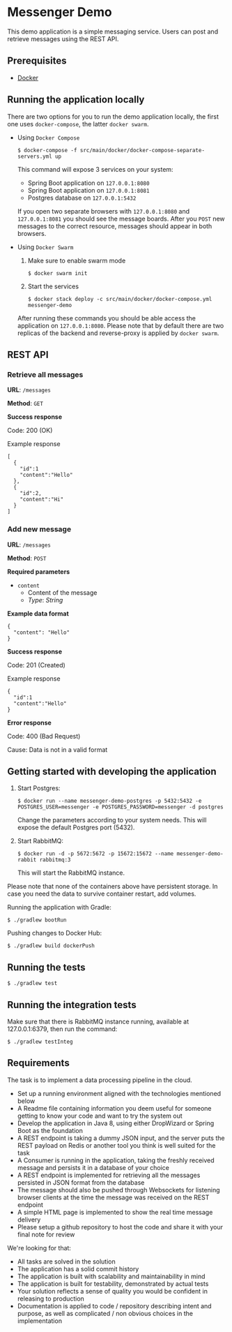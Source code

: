 # Messenger Demo

This demo application is a simple messaging service. Users can post and retrieve
messages using the REST API.

## Prerequisites

- [Docker](https://docs.docker.com/install/)


## Running the application locally

There are two options for you to run the demo application locally, the
first one uses `docker-compose`, the latter `docker swarm`.

- Using `Docker Compose`

  ```
  $ docker-compose -f src/main/docker/docker-compose-separate-servers.yml up
  ```

  This command will expose 3 services on your system:

  - Spring Boot application on `127.0.0.1:8080`
  - Spring Boot application on `127.0.0.1:8081`
  - Postgres database on `127.0.0.1:5432`

  If you open two separate browsers with `127.0.0.1:8080` and `127.0.0.1:8081`
  you should see the message boards. After you `POST` new messages to the
  correct resource, messages should appear in both browsers.

- Using `Docker Swarm`

  1. Make sure to enable swarm mode

      ```
      $ docker swarm init
      ```

  2. Start the services

      ```
      $ docker stack deploy -c src/main/docker/docker-compose.yml messenger-demo
      ```

  After running these commands you should be able access the application
  on `127.0.0.1:8080`. Please note that by default there are two replicas
  of the backend and reverse-proxy is applied by `docker swarm`.

## REST API

### Retrieve all messages

__URL__: `/messages`

__Method__: `GET`

__Success response__

Code: 200 (OK)

Example response
```
[
  {
    "id":1
    "content":"Hello"
  },
  {
    "id":2,
    "content":"Hi"
  }
]
```

### Add new message

__URL__: `/messages`

__Method__: `POST`

__Required parameters__

- `content`
  - Content of the message
  - _Type_: _String_

__Example data format__

```
{
  "content": "Hello"
}
```

__Success response__

Code: 201 (Created)

Example response

```
{
  "id":1
  "content":"Hello"
}
```

__Error response__

Code: 400 (Bad Request)

Cause: Data is not in a valid format

## Getting started with developing the application

1. Start Postgres:

    ```
    $ docker run --name messenger-demo-postgres -p 5432:5432 -e POSTGRES_USER=messenger -e POSTGRES_PASSWORD=messenger -d postgres
    ```

    Change the parameters according to your system needs. This will expose
    the default Postgres port (5432).

 2. Start RabbitMQ:

    ```
    $ docker run -d -p 5672:5672 -p 15672:15672 --name messenger-demo-rabbit rabbitmq:3
    ```

    This will start the RabbitMQ instance.

Please note that none of the containers above have persistent storage.
In case you need the data to survive container restart, add volumes.

Running the application with Gradle:

```
$ ./gradlew bootRun
```

Pushing changes to Docker Hub:

```
$ ./gradlew build dockerPush
```

## Running the tests

```
$ ./gradlew test
```

## Running the integration tests

Make sure that there is RabbitMQ instance running, available at 127.0.0.1:6379,
then run the command:

```
$ ./gradlew testInteg
```

## Requirements

The task is to implement a data processing pipeline in the cloud.

- Set up a running environment aligned with the technologies mentioned below
- A Readme file containing information you deem useful for someone getting to know your code and want to try the system out
- Develop the application in Java 8, using either DropWizard or Spring Boot as the foundation
- A REST endpoint is taking a dummy JSON input, and the server puts the REST payload on Redis or another tool you think is well suited for the task
- A Consumer is running in the application, taking the freshly received message and persists it in a database of your choice
- A REST endpoint is implemented for retrieving all the messages persisted in JSON format from the database
- The message should also be pushed through Websockets for listening browser clients at the time the message was received on the REST endpoint
- A simple HTML page is implemented to show the real time message delivery
- Please setup a github repository to host the code and share it with your final note for review

We're looking for that:

- All tasks are solved in the solution
- The application has a solid commit history
- The application is built with scalability and maintainability in mind
- The application is built for testability, demonstrated by actual tests
- Your solution reflects a sense of quality you would be confident in releasing to production
- Documentation is applied to code / repository describing intent and purpose, as well as complicated / non obvious choices in the implementation
